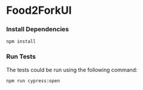 # Food2ForkUI

### Install Dependencies

`npm install`

### Run Tests

The tests could be run using the following command:

`npm run cypress:open`
